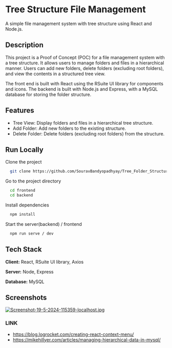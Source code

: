 
# Tree Structure File Management

A simple file management system with tree structure using React and Node.js.

## Description
This project is a Proof of Concept (POC) for a file management system with a tree structure. It allows users to manage folders and files in a hierarchical manner. Users can add new folders, delete folders (excluding root folders), and view the contents in a structured tree view.

The front end is built with React using the RSuite UI library for components and icons. The backend is built with Node.js and Express, with a MySQL database for storing the folder structure.


## Features

- Tree View: Display folders and files in a hierarchical tree structure.
- Add Folder: Add new folders to the existing structure.
- Delete Folder: Delete folders (excluding root folders) from the structure.


## Run Locally

Clone the project

```bash
  git clone https://github.com/SouravBandyopadhyay/Tree_Folder_Structure.git
```

Go to the project directory

```bash
  cd frontend
  cd backend
```

Install dependencies

```bash
  npm install
```

Start the server(backend) / frontend

```bash
  npm run serve / dev
```


## Tech Stack

**Client:** React, RSuite UI library, Axios

**Server:** Node, Express

**Database:** MySQL


## Screenshots

[![Screenshot-19-5-2024-115359-localhost.jpg](https://i.postimg.cc/DZRjRcY4/Screenshot-19-5-2024-115359-localhost.jpg)](https://postimg.cc/k6FvbWC7)


### LINK

- https://blog.logrocket.com/creating-react-context-menu/
- https://mikehillyer.com/articles/managing-hierarchical-data-in-mysql/
